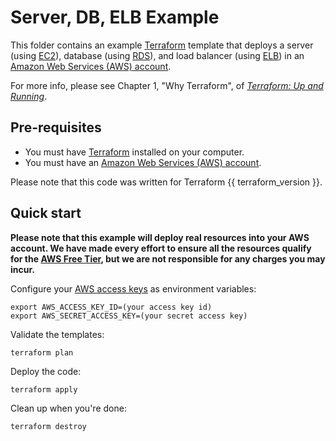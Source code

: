 # Server, DB, ELB Example

This folder contains an example [Terraform](https://www.terraform.io/) template that deploys a server (using 
[EC2](https://aws.amazon.com/ec2/)), database (using [RDS](https://aws.amazon.com/rds/)), and
load balancer (using [ELB](https://aws.amazon.com/elasticloadbalancing/)) in an [Amazon Web Services (AWS) 
account](http://aws.amazon.com/). 

For more info, please see Chapter 1, "Why Terraform", of 
*[Terraform: Up and Running](http://www.terraformupandrunning.com)*.

## Pre-requisites

* You must have [Terraform](https://www.terraform.io/) installed on your computer. 
* You must have an [Amazon Web Services (AWS) account](http://aws.amazon.com/).

Please note that this code was written for Terraform {{ terraform_version }}.

## Quick start

**Please note that this example will deploy real resources into your AWS account. We have made every effort to ensure 
all the resources qualify for the [AWS Free Tier](https://aws.amazon.com/free/), but we are not responsible for any
charges you may incur.** 

Configure your [AWS access 
keys](http://docs.aws.amazon.com/general/latest/gr/aws-sec-cred-types.html#access-keys-and-secret-access-keys) as 
environment variables:

```
export AWS_ACCESS_KEY_ID=(your access key id)
export AWS_SECRET_ACCESS_KEY=(your secret access key)
```

Validate the templates:

```
terraform plan
```

Deploy the code:

```
terraform apply
```

Clean up when you're done:

```
terraform destroy
```